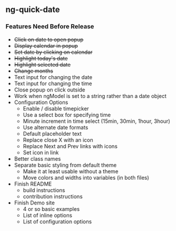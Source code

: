 ## ng-quick-date

### Features Need Before Release

* <s>Click on date to open popup</s>
* <s>Display calendar in popup</s>
* <s>Set date by clicking on calendar</s>
* <s>Highlight today's date</s>
* <s>Highlight selected date</s>
* <s>Change months</s>
* Text input for changing the date
* Text input for changing the time
* Close popup on click outside
* Work when ngModel is set to a string rather than a date object
* Configuration Options
    - Enable / disable timepicker
    - Use a select box for specifying time
    - Minute increment in time select (15min, 30min, 1hour, 3hour)
    - Use alternate date formats
    - Default placeholder text
    - Replace close X with an icon
    - Replace Next and Prev links with icons
    - Set icon in link
* Better class names
* Separate basic styling from default theme
    - Make it at least usable without a theme
    - Move colors and widths into variables (in both files)
* Finish README
  * build instructions
  * contribution instructions
* Finish Demo site
  * 4 or so basic examples
  * List of inline options
  * List of configuration options
